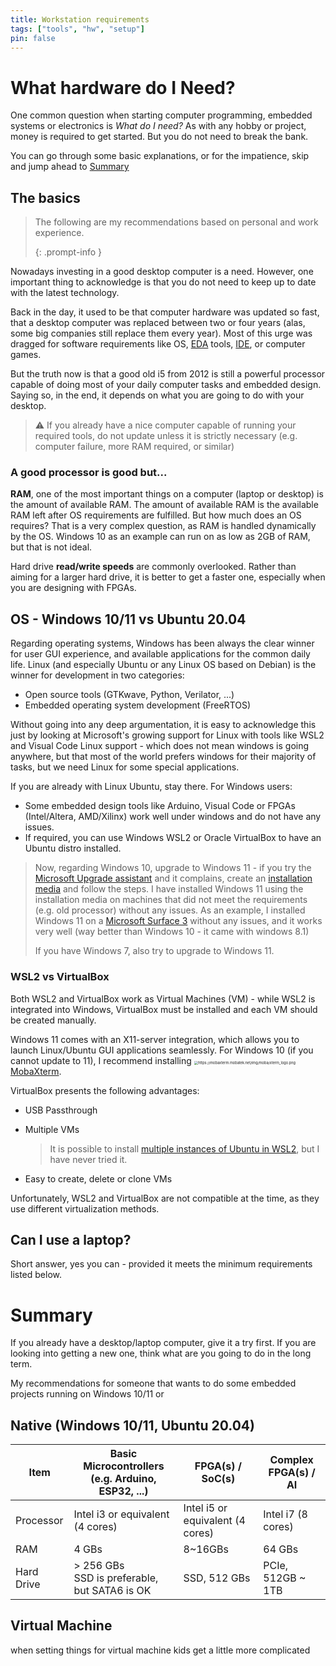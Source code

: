 ```yaml
---
title: Workstation requirements
tags: ["tools", "hw", "setup"]
pin: false
---
```



# What hardware do I Need?

One common question when starting computer programming, embedded systems or electronics is *What do I need?* As with any hobby or project, money is required to get started. But you do not need to break the bank.

You can go through some basic explanations, or for the impatience, skip and jump ahead to [Summary](#Summary)

## The basics

> The following are my recommendations based on personal and work experience.
>
> {: .prompt-info }

Nowadays investing in a good desktop computer is a need. However, one important thing to acknowledge is that you do not need to keep up to date with the latest technology.

Back in the day, it used to be that computer hardware was updated so fast, that a desktop computer was replaced between two or four years (alas, some big companies still replace them every year). Most of this urge was dragged for software requirements like OS, [EDA](https://en.wikipedia.org/wiki/Electronic_design_automation) tools, [IDE](https://en.wikipedia.org/wiki/Integrated_development_environment), or computer games.

But the truth now is that a good old i5 from 2012 is still a powerful processor capable of doing most of your daily computer tasks and embedded design. Saying so, in the end, it depends on what you are going to do with your desktop.

> ⚠️ If you already have a nice computer capable of running your required tools, do not update unless it is strictly necessary (e.g. computer failure, more RAM required, or similar)

### A good processor is good but...

**RAM**, one of the most important things on a computer (laptop or desktop) is the amount of available RAM. The amount of available RAM is the available RAM left after OS requirements are fulfilled. But how much does an OS requires? That is a very complex question, as RAM is handled dynamically by the OS. Windows 10 as an example can run on as low as 2GB of RAM, but that is not ideal.

Hard drive **read/write speeds** are commonly overlooked. Rather than aiming for a larger hard drive, it is better to get a faster one, especially when you are designing with FPGAs.

## OS - Windows 10/11 vs Ubuntu 20.04

Regarding operating systems, Windows has been always the clear winner for user GUI experience, and available applications for the common daily life. Linux (and especially Ubuntu or any Linux OS based on Debian) is the winner for development in two categories:

- Open source tools (GTKwave, Python, Verilator, ...)
- Embedded operating system development (FreeRTOS)

Without going into any deep argumentation, it is easy to acknowledge this just by looking at Microsoft's growing support for Linux with tools like WSL2 and Visual Code Linux support - which does not mean windows is going anywhere, but that most of the world prefers windows for their majority of tasks, but we need Linux for some special applications.

If you are already with Linux Ubuntu, stay there. For Windows users:

- Some embedded design tools like Arduino, Visual Code or FPGAs (Intel/Altera, AMD/Xilinx) work well under windows and do not have any issues.
- If required, you can use Windows WSL2 or Oracle VirtualBox to have an Ubuntu distro installed.

> Now, regarding Windows 10, upgrade to Windows 11 - if you try the [Microsoft Upgrade assistant](https://www.microsoft.com/en-ca/windows/windows-11) and it complains, create an [installation media](https://www.microsoft.com/en-ca/software-download/windows11) and follow the steps. I have installed Windows 11 using the installation media on machines that did not meet the requirements (e.g. old processor) without any issues. As an example, I installed Windows 11 on a [Microsoft Surface 3](https://support.microsoft.com/en-us/topic/80e52440-0c3a-60e4-b77c-88a5f373ea4d) without any issues, and it works very well (way better than Windows 10 - it came with windows 8.1)
>
> If you have Windows 7, also try to upgrade to Windows 11.

### WSL2 vs VirtualBox

Both WSL2 and VirtualBox work as Virtual Machines (VM) - while WSL2 is integrated into Windows, VirtualBox must be installed and each VM should be created manually.

Windows 11 comes with an X11-server integration, which allows you to launch Linux/Ubuntu GUI applications seamlessly. For Windows 10 (if you cannot update to 11), I recommend installing [<img src="https://mobaxterm.mobatek.net/img/moba/xterm_logo.png" alt="https://mobaxterm.mobatek.net/img/moba/xterm_logo.png" style="zoom:40%;" />MobaXterm](https://mobaxterm.mobatek.net/).

VirtualBox presents the following advantages:

- USB Passthrough

- Multiple VMs

  > It is possible to install [multiple instances of Ubuntu in WSL2](https://cloudbytes.dev/snippets/how-to-install-multiple-instances-of-ubuntu-in-wsl2), but I have never tried it.

- Easy to create, delete or clone VMs

Unfortunately, WSL2 and VirtualBox are not compatible at the time, as they use different virtualization methods.

## Can I use a laptop?

Short answer, yes you can - provided it meets the minimum requirements listed below.

# Summary

If you already have a desktop/laptop computer, give it a try first. If you are looking into getting a new one, think what are you going to do in the long term.

My recommendations for someone that wants to do some embedded projects running on Windows 10/11 or

## Native (Windows 10/11, Ubuntu 20.04)

| Item       | Basic Microcontrollers<br />(e.g. Arduino, ESP32, ...) | FPGA(s) / SoC(s)                 | Complex FPGA(s) / AI |
| ---------- | ------------------------------------------------------ | -------------------------------- | -------------------- |
| Processor  | Intel i3 or equivalent (4 cores)                       | Intel i5 or equivalent (4 cores) | Intel i7 (8 cores)   |
| RAM        | 4 GBs                                                  | 8~16GBs                          | 64 GBs               |
| Hard Drive | > 256 GBs<br />SSD is preferable, but SATA6 is OK      | SSD, 512 GBs                     | PCIe, 512GB ~ 1TB    |

## Virtual Machine

when setting things for virtual machine kids get a little more complicated
